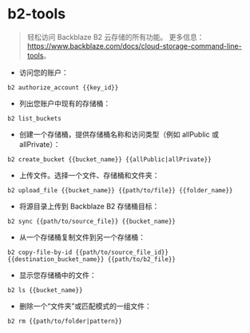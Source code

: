 # b2-tools

> 轻松访问 Backblaze B2 云存储的所有功能。
> 更多信息：<https://www.backblaze.com/docs/cloud-storage-command-line-tools>。

- 访问您的账户：

`b2 authorize_account {{key_id}}`

- 列出您账户中现有的存储桶：

`b2 list_buckets`

- 创建一个存储桶，提供存储桶名称和访问类型（例如 allPublic 或 allPrivate）：

`b2 create_bucket {{bucket_name}} {{allPublic|allPrivate}}`

- 上传文件。选择一个文件、存储桶和文件夹：

`b2 upload_file {{bucket_name}} {{path/to/file}} {{folder_name}}`

- 将源目录上传到 Backblaze B2 存储桶目标：

`b2 sync {{path/to/source_file}} {{bucket_name}}`

- 从一个存储桶复制文件到另一个存储桶：

`b2 copy-file-by-id {{path/to/source_file_id}} {{destination_bucket_name}} {{path/to/b2_file}}`

- 显示您存储桶中的文件：

`b2 ls {{bucket_name}}`

- 删除一个“文件夹”或匹配模式的一组文件：

`b2 rm {{path/to/folder|pattern}}`